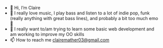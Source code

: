 - 👋 Hi, I’m Claire
- 👀 I really love music, I play bass  and listen to a lot of indie pop, funk (really anything with great bass lines), and probably a bit too much emo 🖤
- 🌱 I really want to/am trying to learn some basic web development and am working to improve my OO skills
- 📫 How to reach me clairemather03@gmail.com

